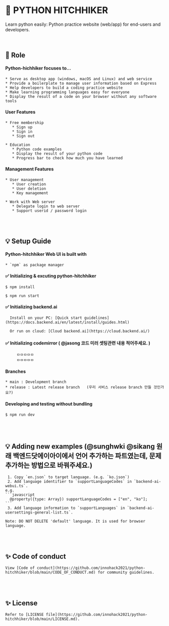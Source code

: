 # 🚀 PYTHON HITCHHIKER

Learn python easily: Python practice website (web/app) for end-users and developers.

</br>

## 📌 Role

#### Python-hichhiker focuses to...

    * Serve as desktop app (windows, macOS and Linux) and web service
    * Provide a boilerplate to manage user information based on Express
    * Help developers to build a coding practice website
    * Make learning programming languages easy for everyone
    * Display the result of a code on your browser without any software tools


#### User Features
    * Free membership
       * Sign up
       * Sign in
       * Sign out

    * Education
       * Python code examples
       * Display the result of your python code
       * Progress bar to check how much you have learned
   
   
   #### Management Features
    * User management
       * User creation
       * User deletion
       * Key management

    * Work with Web server
       * Delegate login to web server
       * Support userid / password login

   <br><br>

## 💡 Setup Guide

#### Python-hitchhiker Web UI is built with
    * `npm` as package manager



#### ✅ Initializing & excuting python-hitchhiker

   ```
   $ npm install
   ```

   ```
   $ npm run start
   ```


#### ✅ Initializing backend.ai 

      Install on your PC: [Quick start guidelines](https://docs.backend.ai/en/latest/install/guides.html)

      Or run on cloud: [Cloud backend.ai](https://cloud.backend.ai/)


#### ✅ Initializing codemirror ( @jasong 코드 미러 셋팅관련 내용 적어주세요. )

         ㅁㅁㅁㅁㅁ
         ㅁㅁㅁㅁㅁ

#### Branches

    * main : Development branch
    * release : Latest release branch   (우리 서비스 release branch 만들 것인가요?)

#### Developing and testing without bundling

   ```
   $ npm run dev
   ```

</br></br>


## 💡 Adding new examples (@sunghwki @sikang 원래 백엔드닷에이아이에서 언어 추가하는 파트였는데, 문제 추가하는 방법으로 바꿔주세요.)


     1. Copy `en.json` to target language. (e.g. `ko.json`)
     2. Add language identifier to `supportLanguageCodes` in `backend-ai-webui.ts`.
    e.g.
    ```javascript
      @property({type: Array}) supportLanguageCodes = ["en", "ko"];
    ```
     3. Add language information to `supportLanguages` in `backend-ai-usersettings-general-list.ts`.

    Note: DO NOT DELETE 'default' language. It is used for browser language.

</br>
</br>



##  ✨ Code of conduct

    View [Code of conduct](https://github.com/innohack2021/python-hitchhiker/blob/main/CODE_OF_CONDUCT.md) for community guidelines.

</br>
<br>


## ✨ License

    Refer to [LICENSE file](https://github.com/innohack2021/python-hitchhiker/blob/main/LICENSE.md).
